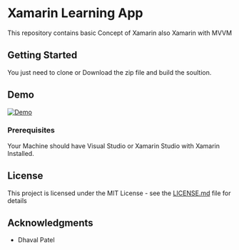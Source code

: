 # Xamarin Learning App

This repository contains basic Concept of Xamarin also Xamarin with MVVM

## Getting Started

You just need to clone or Download the zip file and build the soultion.

## Demo

[![Demo]([Demo])](https://www.dropbox.com/s/c4n75rv2manc2a1/Recording_2.flv?dl=0)

### Prerequisites

Your Machine should have Visual Studio or Xamarin Studio with Xamarin Installed.

## License

This project is licensed under the MIT License - see the [LICENSE.md](LICENSE.md) file for details

## Acknowledgments

* Dhaval Patel
